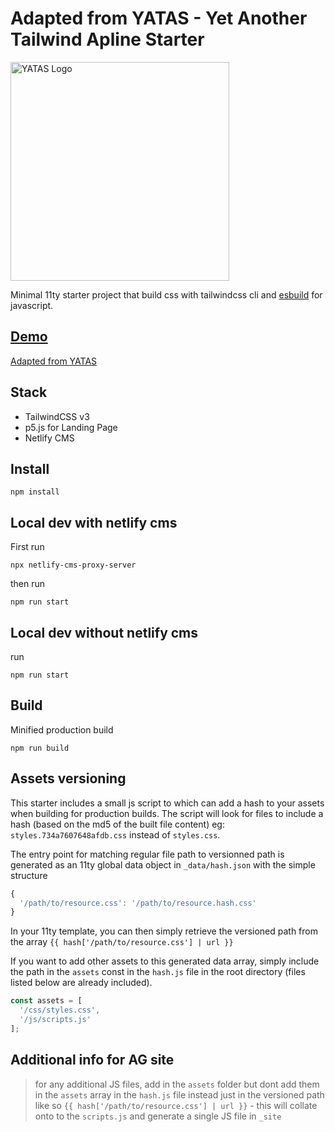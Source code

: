 # Adapted from YATAS - Yet Another Tailwind Apline Starter

<a href="https://yatas.netlify.app/" target="_blank">
  <img alt="YATAS Logo" width="350" src="./src/img/logo.svg">
</a>

Minimal 11ty starter project that build css with tailwindcss cli and [esbuild](https://esbuild.github.io/) for javascript.

## [Demo](https://yatas.netlify.app/)

[Adapted from YATAS](https://github.com/yhaefliger/yatas)

## Stack

* TailwindCSS v3
* p5.js for Landing Page
* Netlify CMS

## Install

```
npm install
```

## Local dev with netlify cms

First run 

```
npx netlify-cms-proxy-server
```
then run

```
npm run start
```

## Local dev without netlify cms

run

```
npm run start
```

## Build

Minified production build

```
npm run build
```

## Assets versioning

This starter includes a small js script to which can add a hash to your assets when building for production builds.
The script will look for files to include a hash (based on the md5 of the built file content) eg: ```styles.734a7607648afdb.css``` instead of ```styles.css```.

The entry point for matching regular file path to versionned path is generated as an 11ty global data object in ```_data/hash.json``` with the simple structure
```js
{
  '/path/to/resource.css': '/path/to/resource.hash.css'
}
```

In your 11ty template, you can then simply retrieve the versioned path from the array ```{{ hash['/path/to/resource.css'] | url }}```

If you want to add other assets to this generated data array, simply include the path in the ```assets``` const in the ```hash.js``` file in the root directory (files listed below are already included).

```js
const assets = [
  '/css/styles.css',
  '/js/scripts.js'
];
```

## Additional info for AG site
> for any additional JS files, add in the ```assets``` folder but dont add them in the ```assets``` array in the ```hash.js``` file instead just in the versioned path like so ```{{ hash['/path/to/resource.css'] | url }}``` - this will collate onto to the ```scripts.js``` and generate a single JS file in ```_site``` 
